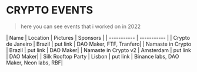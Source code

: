 



# CRYPTO EVENTS

> here you can see events that i worked on in 2022

| Name | Location | Pictures | Sponsors |
| ----------- | ----------- |
| Crypto de Janeiro | Brazil | put link | DAO Maker, FTF, Tranfero|
| Namaste in Crypto | Brazil | put link | DAO Maker|
| Namaste in Crypto v2 | Amsterdam | put link | DAO Maker|
| Silk Rooftop Party | Lisbon | put link | Binance labs, DAO Maker, Neon labs, RBF| 
